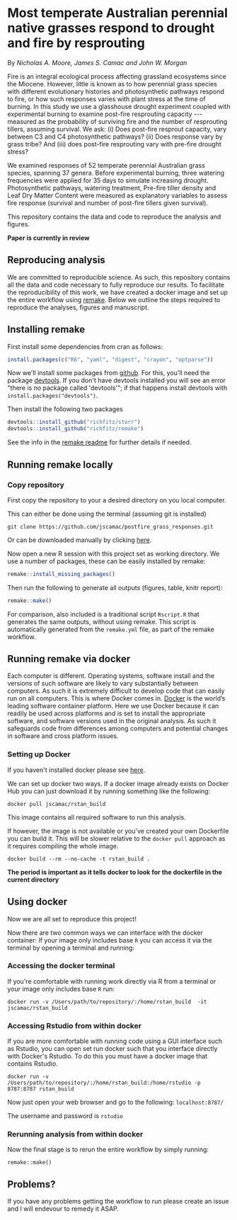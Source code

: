 # Most temperate Australian perennial native grasses respond to drought and fire by resprouting

By *Nicholas A. Moore, James S. Camac and John W. Morgan*

Fire is an integral ecological process affecting grassland ecosystems since the Miocene. However, little is known as to how perennial grass species with different evolutionary histories and photosynthetic pathways respond to fire, or how such responses varies with plant stress at the time of burning. In this study we use a glasshouse drought experiment coupled with experimental burning to examine post-fire resprouting capacity --- measured as the probability of surviving fire and the number of resprouting tillers, assuming survival. We ask: (i) Does post-fire resprout capacity, vary between C3 and C4 photosynthetic pathways? (ii) Does response vary by grass tribe? And (iii) does post-fire resprouting vary with pre-fire drought stress?  

We examined responses of 52 temperate perennial Australian grass species, spanning 37 genera. Before experimental burning, three watering frequencies were applied for 35 days to simulate increasing drought. Photosynthetic pathways, watering treatment, Pre-fire tiller density and Leaf Dry Matter Content were measured as explanatory variables to assess fire response (survival and number of post-fire tillers given survival). 

This repository contains the data and code to reproduce the analysis and figures.

**Paper is currently in review**


## Reproducing analysis
We are committed to reproducible science. As such, this repository contains all the data and code necessary to fully reproduce our results. To facilitate the reproducibility of this work, we have created a docker image and set up the entire workflow using [remake](https://github.com/richfitz/remake). Below we outline the steps required to reproduce the analyses, figures and manuscript.

## Installing remake

First install some dependencies from cran as follows:

```r
install.packages(c("R6", "yaml", "digest", "crayon", "optparse"))
```

Now we'll install some packages from [github](github.com). For this, you'll need the package [devtools](https://github.com/hadley/devtools). If you don't have devtools installed you will see an error "there is no package called 'devtools'"; if that happens install devtools with `install.packages("devtools")`.


Then install the following two packages

```r
devtools::install_github("richfitz/storr")
devtools::install_github("richfitz/remake")
```
See the info in the [remake readme](https://github.com/richfitz/remake) for further details if needed.

## Running remake locally

### Copy repository
First copy the repository to your a desired directory on you local computer. 

This can either be done using the terminal (assuming git is installed)

```
git clone https://github.com/jscamac/postfire_grass_responses.git
```

Or can be downloaded manually by clicking [here](https://github.com/jscamac/postfire_grass_responses/archive/master.zip).

Now open a new R session with this project set as working directory. We use a number of packages, these can be easily installed by remake:

```r
remake::install_missing_packages()
```

Then run the following to generate all outputs (figures, table, knitr report):

```r
remake::make()
```

For comparison, also included is a traditional script `Rscript.R` that generates the same outputs, without using remake. This script is automatically generated from the `remake.yml` file, as part of the remake workflow.


## Running remake via docker

Each computer is different. Operating systems, software install and the versions of such software are likely to vary substantially between computers. As such it is extremely difficult to develop code that can easily run on all computers. This is where Docker comes in. [Docker](https://www.docker.com/what-docker) is the world’s leading software container platform.  Here we use Docker because it can readily be used across platforms and is set to install the appropriate software, and software versions used in the original analysis. As such it safeguards code from differences among computers and potential changes in software and cross platform issues.

### Setting up Docker
If you haven't installed docker please see [here](https://www.docker.com/products/overview).

We can set up docker two ways. If a docker image already exists on Docker Hub you can just download it by running something like the following:

```
docker pull jscamac/rstan_build
```
This image contains all required software to run this analysis.


If however, the image is not available or you've created your own Dockerfile you can build it. This will be slower relative to the `docker pull` approach as it requires compiling the whole image.

```
docker build --rm --no-cache -t rstan_build .

```
**The period is important as it tells docker to look for the dockerfile in the current directory**

## Using docker
Now we are all set to reproduce this project!

Now there are two common ways we can interface with the docker container:
If your image only includes base `R` you can access it via the terminal by opening a terminal and running:

### Accessing the docker terminal
If you're comfortable with running work directly via R from a terminal or your image only includes base `R` run:

```
docker run -v /Users/path/to/repository/:/home/rstan_build  -it jscamac/rstan_build

```

### Accessing Rstudio from within docker
If you are more comfortable with running code using a GUI interface such as Rstudio, you can open set run docker such that you interface directly with Docker's Rstudio.
To do this you must have a docker image that contains Rstudio.

```
docker run -v /Users/path/to/repository/:/home/rstan_build:/home/rstudio -p 8787:8787 rstan_build
```
Now just open your web browser and go to the following: `localhost:8787/`

The username and password is `rstudio`

### Rerunning analysis from within docker
Now the final stage is to rerun the entire workflow by simply running:

```
remake::make()
```


## Problems?
If you have any problems getting the workflow to run please create an issue and I will endevour to remedy it ASAP.